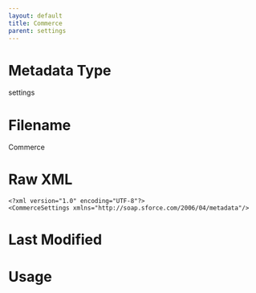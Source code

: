```yaml
---
layout: default
title: Commerce
parent: settings
---
```

# Metadata Type
settings


# Filename 
Commerce


# Raw XML
```
<?xml version="1.0" encoding="UTF-8"?>
<CommerceSettings xmlns="http://soap.sforce.com/2006/04/metadata"/>
```


# Last Modified


# Usage
